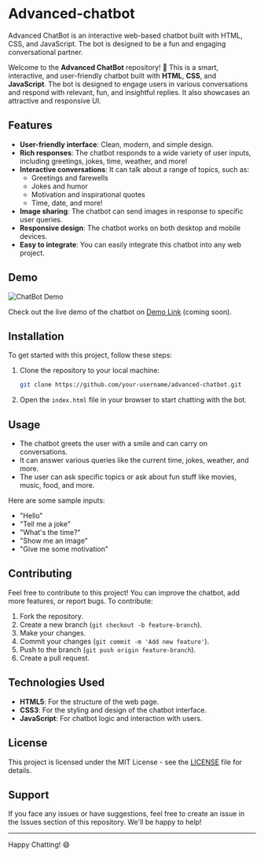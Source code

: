 # Advanced-chatbot
Advanced ChatBot is an interactive web-based chatbot built with HTML, CSS, and JavaScript. The bot is designed to be a fun and engaging conversational partner.

Welcome to the **Advanced ChatBot** repository! 🚀 This is a smart, interactive, and user-friendly chatbot built with **HTML**, **CSS**, and **JavaScript**. The bot is designed to engage users in various conversations and respond with relevant, fun, and insightful replies. It also showcases an attractive and responsive UI.

## Features

- **User-friendly interface**: Clean, modern, and simple design.
- **Rich responses**: The chatbot responds to a wide variety of user inputs, including greetings, jokes, time, weather, and more!
- **Interactive conversations**: It can talk about a range of topics, such as:
  - Greetings and farewells
  - Jokes and humor
  - Motivation and inspirational quotes
  - Time, date, and more!
- **Image sharing**: The chatbot can send images in response to specific user queries.
- **Responsive design**: The chatbot works on both desktop and mobile devices.
- **Easy to integrate**: You can easily integrate this chatbot into any web project.

## Demo

![ChatBot Demo](https://via.placeholder.com/600x400.png)

Check out the live demo of the chatbot on [Demo Link](#) (coming soon).

## Installation

To get started with this project, follow these steps:

1. Clone the repository to your local machine:

    ```bash
    git clone https://github.com/your-username/advanced-chatbot.git
    ```

2. Open the `index.html` file in your browser to start chatting with the bot.

## Usage

- The chatbot greets the user with a smile and can carry on conversations.
- It can answer various queries like the current time, jokes, weather, and more.
- The user can ask specific topics or ask about fun stuff like movies, music, food, and more.
  
Here are some sample inputs:
- "Hello"
- "Tell me a joke"
- "What's the time?"
- "Show me an image"
- "Give me some motivation"

## Contributing

Feel free to contribute to this project! You can improve the chatbot, add more features, or report bugs. To contribute:

1. Fork the repository.
2. Create a new branch (`git checkout -b feature-branch`).
3. Make your changes.
4. Commit your changes (`git commit -m 'Add new feature'`).
5. Push to the branch (`git push origin feature-branch`).
6. Create a pull request.

## Technologies Used

- **HTML5**: For the structure of the web page.
- **CSS3**: For the styling and design of the chatbot interface.
- **JavaScript**: For chatbot logic and interaction with users.

## License

This project is licensed under the MIT License - see the [LICENSE](LICENSE) file for details.

## Support

If you face any issues or have suggestions, feel free to create an issue in the Issues section of this repository. We'll be happy to help!

---

Happy Chatting! 😄
